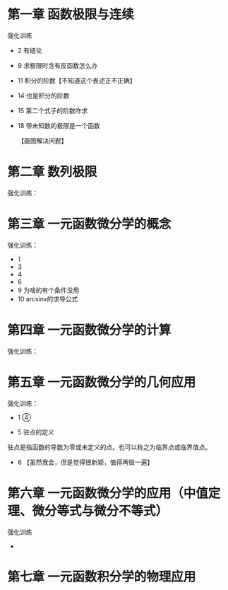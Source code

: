 # 第一章 函数极限与连续

强化训练

- 2 有结论

- 9 求极限时含有反函数怎么办

- 11 积分的阶数【不知道这个表述正不正确】

- 14 也是积分的阶数

- 15 第二个式子的阶数咋求

- 18 带未知数的极限是一个函数

   【画图解决问题】





# 第二章 数列极限

强化训练：



# 第三章 一元函数微分学的概念

强化训练：

- 1
- 3
- 4
- 6
- 9 为啥的有个条件没用
- 10 arcsinx的求导公式



# 第四章 一元函数微分学的计算

强化训练：



# 第五章 一元函数微分学的几何应用

强化训练：

- 1 ④

- 5 驻点的定义

驻点是指函数的导数为零或未定义的点。也可以称之为临界点或临界值点。

- 6 【虽然我会，但是觉得很新颖，值得再做一遍】



# 第六章 一元函数微分学的应用（中值定理、微分等式与微分不等式）

强化训练

- 





# 第七章 一元函数积分学的物理应用